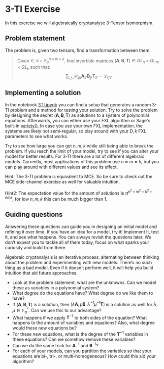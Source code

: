 # 3-TI Exercise

In this exercise we will algebraically cryptanalyse 3-Tensor Isomorphism.

## Problem statement

The problem is, given two tensors, find a transformation between them:
> Given $\mathcal{C}, \mathcal{D} \in \mathbb{F}_q^{n\times m \times k}$, find invertible matrices $(\mathbf{A}, \mathbf{B}, \mathbf{T}) \in GL_n \times GL_m \times GL_k$ such that:
> $$ \sum_{i,j,l} \mathcal{C}_{ijk} \mathbf{A}_{ii'} \mathbf{B}_{jj'} \mathbf{T}_{ll'} = \mathcal{D}_{i'j'l'}$$

## Implementing a solution

In the notebook [3TI.ipynb](./3TI.ipynb) you can find a setup that generates a random 3-TI problem and a method for testing your solution.
Try to solve the problem by designing the secret $(\mathbf{A}, \mathbf{B}, \mathbf{T})$ as solutions to a system of polynomial equations.
Afterwards, you can either use your FXL algorithm or Sage's built-in [variety()](https://doc.sagemath.org/html/en/reference/polynomial_rings/sage/rings/polynomial/multi_polynomial_ideal.html#sage.rings.polynomial.multi_polynomial_ideal.MPolynomialIdeal_singular_repr.variety).
In case you use your own FXL implementation, the systems are likely not semi-regular, so play around with your $D, k$ FXL parameters to see what works.

Try to see how large you can get $n,m,k$ while still being able to break the problem.
If you reach the limit of your model, try to see if you can alter your model for better results.
For 3-TI there are a lot of different algebraic models.
Currently, most applications of this problem use $n \approx m \approx k$, but you can play around with different values and see its effect.

Hint: The 3-TI problem is equivalent to MCE. So be sure to check out the MCE side-channel exercise as well for valuable intuition.

Hint2: The expectation value for the amount of solutions is $q^{n^2 + m^2 + k^2 - nmk}$, for low $n, m, k$ this can be much bigger than 1.

## Guiding questions

Answering these questions can guide you in designing an initial model and refining it over time.
If you have an idea for a model, try it! 
Implement it, test it, and see what happens.
You can always revisit the questions later.
We don’t expect you to tackle all of them today, focus on what sparks your curiosity and build from there.

Algebraic cryptanalysis is an iterative process: alternating between thinking about the problem and experimenting with new models.
There’s no such thing as a bad model. 
Even if it doesn’t perform well, it will help you build intuition that aid future approaches.

- Look at the problem statement, what are the unknowns. Can we model these as variables in a polynomial system?
- What degree do the equations have? What degree do we like them to have?
- If $(\mathbf{A}, \mathbf{B}, \mathbf{T})$ is a solution, then $(\lambda \mathbf{A}, \mu \mathbf{B}, \lambda^{-1}\mu^{-1}\mathbf{T})$ is a solution as well for $\lambda, \mu \in \mathbb{F}_q^*$. Can we use this to our advantage?
- What happens if we apply $\mathbf{T}^{-1}$ to both sides of the equation? What happens to the amount of variables and equations? Also, what degree would these new equations be?
- For these new equations, what is the degree of the $\mathbf{T}^{-1}$ variables in these equations? Can we somehow remove these variables?
- Can we do the same trick for $\mathbf{A}^{-1}$ and $\mathbf{B}^{-1}$?
- For each of your models, can you partition the variables so that your equations are bi-, tri-, or multi-homogeneous? How could this aid your algorithm?